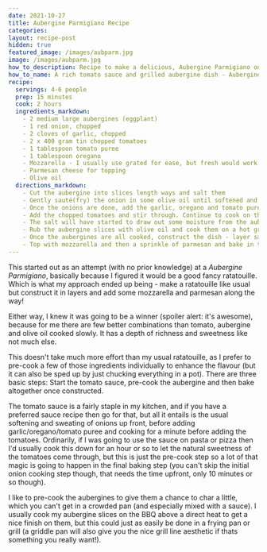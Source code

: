 ```yaml
---
date: 2021-10-27
title: Aubergine Parmigiano Recipe
categories:
layout: recipe-post
hidden: true
featured_image: /images/aubparm.jpg
image: /images/aubparm.jpg
how_to_description: Recipe to make a delicious, Aubergine Parmigiano on or off the BBQ
how_to_name: A rich tomato sauce and grilled aubergine dish - Aubergine Parmigiano
recipe:  
  servings: 4-6 people
  prep: 15 minutes
  cook: 2 hours
  ingredients_markdown:
    - 2 medium large aubergines (eggplant)
    - 1 red onion, chopped
    - 2 cloves of garlic, chopped
    - 2 x 400 gram tin chopped tomatoes
    - 1 tablespoon tomato puree
    - 1 tablespoon oregano
    - Mozzarella - I usually use grated for ease, but fresh would work even better
    - Parmesan cheese for topping
    - Olive oil
  directions_markdown:
    - Cut the aubergine into slices length ways and salt them
    - Gently sauté(fry) the onion in some olive oil until softened and starting to brown, about 10 minutes
    - Once the onions are done, add the garlic, oregano and tomato puree. Stir through and cook for about a further 1 minute  
    - Add the chopped tomatoes and stir through. Continue to cook on the hob, stirring ocassionally whilst you cook the aubergines
    - The salt will have started to draw out some moisture from the aubergine (you will probably see moisture on top of the slices), rinse the moisture and excess salt of under cold water and pat dry with kitchen towel
    - Rub the aubergine slices with olive oil and cook them on a hot grill (I use direct heat on a BBQ, but a pre-heated griddle pan will work as well). Aubergines will absorb a lot of oil, so continue to brush them with olive oil whilst they cook. Once they have browned a little, remove them to a plate. You will probably need to cook these slices in batches.
    - Once the aubergines are all cooked, construct the dish - layer sauce, aubergines and then a layer of mozarella and parmesan and repeat until finished
    - Top with mozzarella and then a sprinkle of parmesan and bake in the oven for about 45 - 50 minutes at 180C
---
```


This started out as an attempt (with no prior knowledge) at a _Aubergine Parmigiano_, basically because I figured it would be a good fancy ratatouille. Which is what my approach ended up being - make a ratatouille like usual but construct it in layers and add some mozzarella and parmesan along the way!

Either way, I knew it was going to be a winner (spoiler alert: it's awesome), because for me there are few better combinations than tomato, aubergine and olive oil cooked slowly. It has a depth of richness and sweetness like not much else.

This doesn't take much more effort than my usual ratatouille, as I prefer to pre-cook a few of those ingredients individually to enhance the flavour (but it can also be sped up by just chucking everything in a pot). There are three basic steps: Start the tomato sauce, pre-cook the aubergine and then bake altogether once constructed.

The tomato sauce is a fairly staple in my kitchen, and if you have a preferred sauce recipe then go for that, but all it entails is the usual softening and sweating of onions up front, before adding garlic/oregano/tomato puree and cooking for a minute before adding the tomatoes. Ordinarily, if I was going to use the sauce on pasta or pizza then I'd usually cook this down for an hour or so to let the natural sweetness of the tomatoes come through, but this is just the pre-cook step so a lot of that magic is going to happen in the final baking step (you can't skip the initial onion cooking step though, that needs the time upfront, only 10 minutes or so though).

I like to pre-cook the aubergines to give them a chance to char a little, which you can't get in a crowded pan (and especially mixed with a sauce). I usually cook my aubergine slices on the BBQ above a direct heat to get a nice finish on them, but this could just as easily be done in a frying pan or grill (a griddle pan will also give you the nice grill line aesthetic if thats something you really want!).

<br>
<br>
